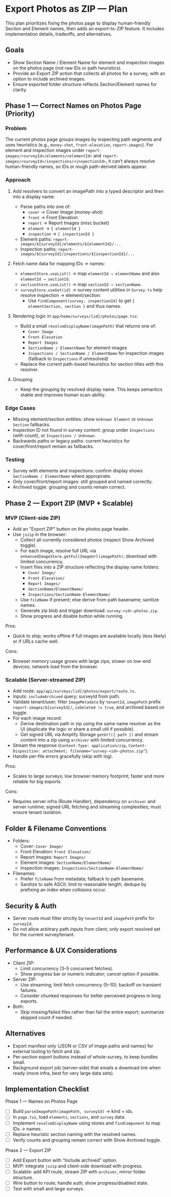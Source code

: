 # Export Photos as ZIP — Plan

This plan prioritizes fixing the photos page to display human-friendly Section and Element names, then adds an export-to-ZIP feature. It includes implementation details, tradeoffs, and alternatives.

## Goals

- Show Section Name / Element Name for element and inspection images on the photos page (not raw IDs or path heuristics).
- Provide an Export ZIP action that collects all photos for a survey, with an option to include archived images.
- Ensure exported folder structure reflects Section/Element names for clarity.

## Phase 1 — Correct Names on Photos Page (Priority)

### Problem

The current photos page groups images by inspecting path segments and uses heuristics (e.g., `money-shot`, `front-elevation`, `report-images`). For element and inspection images under `report-images/<surveyId>/elements/<elementId>` and `report-images/<surveyId>/inspections/<inspectionId>`, it can’t always resolve human-friendly names, so IDs or rough path-derived labels appear.

### Approach

1. Add resolvers to convert an imagePath into a typed descriptor and then into a display name:

   - Parse paths into one of:
     - `cover` → Cover Image (money-shot)
     - `front` → Front Elevation
     - `report` → Report Images (misc bucket)
     - `element` → `{ elementId }`
     - `inspection` → `{ inspectionId }`
   - Element paths: `report-images/${surveyId}/elements/${elementId}/...`
   - Inspection paths: `report-images/${surveyId}/inspections/${inspectionId}/...`

2. Fetch name data for mapping IDs → names:

   - `elementStore.useList()` → map `elementId → elementName` and also `elementId → sectionId`.
   - `sectionStore.useList()` → map `sectionId → sectionName`.
   - `surveyStore.useGet(id)` → survey content utilities in `Survey.ts` help resolve inspection → element/section:
     - Use `findComponent(survey, inspectionId)` to get `{ elementSection, section }` and thus names.

3. Rendering logic in `app/home/surveys/[id]/photos/page.tsx`:

   - Build a small `resolveDisplayName(imagePath)` that returns one of:
     - `Cover Image`
     - `Front Elevation`
     - `Report Images`
     - `SectionName / ElementName` for element images
     - `Inspections / SectionName / ElementName` for inspection images (fallback to `Inspections` if unresolved)
   - Replace the current path-based heuristics for section titles with this resolver.

4. Grouping
   - Keep the grouping by resolved display name. This keeps semantics stable and improves human scan-ability.

### Edge Cases

- Missing element/section entities: show `Unknown Element` or `Unknown Section` fallbacks.
- Inspection ID not found in survey content: group under `Inspections` (with count), or `Inspections / Unknown`.
- Backwards paths or legacy paths: current heuristics for cover/front/report remain as fallbacks.

### Testing

- Survey with elements and inspections: confirm display shows `SectionName / ElementName` where appropriate.
- Only cover/front/report images: still grouped and named correctly.
- Archived toggle: grouping and counts remain correct.

## Phase 2 — Export ZIP (MVP + Scalable)

### MVP (Client-side ZIP)

- Add an "Export ZIP" button on the photos page header.
- Use `jszip` in the browser:
  - Collect all currently considered photos (respect Show Archived toggle).
  - For each image, resolve full URL via `enhancedImageStore.getFullImageUrl(imagePath)`; download with limited concurrency.
  - Insert files into a ZIP structure reflecting the display name folders:
    - `Cover Image/`
    - `Front Elevation/`
    - `Report Images/`
    - `SectionName/ElementName/`
    - `Inspections/SectionName-ElementName/`
  - Use `fileName` if present; else derive from path basename; sanitize names.
  - Generate zip blob and trigger download: `survey-<id>-photos.zip`.
  - Show progress and disable button while running.

Pros:

- Quick to ship; works offline if full images are available locally (less likely) or if URLs cache well.

Cons:

- Browser memory usage grows with large zips; slower on low-end devices; network load from the browser.

### Scalable (Server-streamed ZIP)

- Add route: `app/api/surveys/[id]/photos/export/route.ts`.
- Inputs: `includeArchived` query; surveyId from path.
- Validate tenant/user; filter `ImageMetadata` by `tenantId`, `imagePath` prefix `report-images/${surveyId}/`, `isDeleted != true`, and archived based on toggle.
- For each image record:
  - Derive destination path in zip using the same name resolver as the UI (duplicate the logic or share a small util if possible).
  - Get signed URL via Amplify Storage `getUrl({ path })` and stream content into a zip using `archiver` with limited concurrency.
- Stream the response (`Content-Type: application/zip`, `Content-Disposition: attachment; filename="survey-<id>-photos.zip"`).
- Handle per-file errors gracefully (skip with log).

Pros:

- Scales to large surveys; low browser memory footprint; faster and more reliable for big exports.

Cons:

- Requires server infra (Route Handler), dependency on `archiver` and server runtime; signed URL fetching and streaming complexities; must ensure tenant isolation.

## Folder & Filename Conventions

- Folders:
  - Cover: `Cover Image/`
  - Front Elevation: `Front Elevation/`
  - Report Images: `Report Images/`
  - Element images: `SectionName/ElementName/`
  - Inspection images: `Inspections/SectionName-ElementName/`
- Filenames:
  - Prefer `fileName` from metadata; fallback to path basename.
  - Sanitize to safe ASCII; limit to reasonable length; dedupe by prefixing an index when collisions occur.

## Security & Auth

- Server route must filter strictly by `tenantId` and `imagePath` prefix for `surveyId`.
- Do not allow arbitrary path inputs from client; only export resolved set for the current survey/tenant.

## Performance & UX Considerations

- Client ZIP:
  - Limit concurrency (3–5 concurrent fetches).
  - Show progress bar or numeric indicator; cancel option if possible.
- Server ZIP:
  - Use streaming; limit fetch concurrency (5–10); backoff on transient failures.
  - Consider chunked responses for better perceived progress in long exports.
- Both:
  - Skip missing/failed files rather than fail the entire export; summarize skipped count if needed.

## Alternatives

- Export manifest only (JSON or CSV of image paths and names) for external tooling to fetch and zip.
- Per-section export buttons instead of whole-survey, to keep bundles small.
- Background export job (server-side) that emails a download link when ready (more infra, best for very large data sets).

## Implementation Checklist

Phase 1 — Names on Photos Page

- [ ] Build `parseImagePath(imagePath, surveyId)` → kind + ids.
- [ ] In `page.tsx`, load `elements`, `sections`, and `survey` data.
- [ ] Implement `resolveDisplayName` using stores and `findComponent` to map IDs → names.
- [ ] Replace heuristic section naming with the resolved names.
- [ ] Verify counts and grouping remain correct with Show Archived toggle.

Phase 2 — Export ZIP

- [ ] Add Export button with “Include archived” option.
- [ ] MVP: integrate `jszip` and client-side download with progress.
- [ ] Scalable: add API route, stream ZIP with `archiver`, mirror folder structure.
- [ ] Wire button to route; handle auth; show progress/disabled state.
- [ ] Test with small and large surveys.
